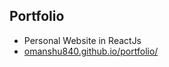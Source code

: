 ## Portfolio
- Personal Website in ReactJs
- [omanshu840.github.io/portfolio/](https://omanshu840.github.io "https://omanshu840.github.io")
